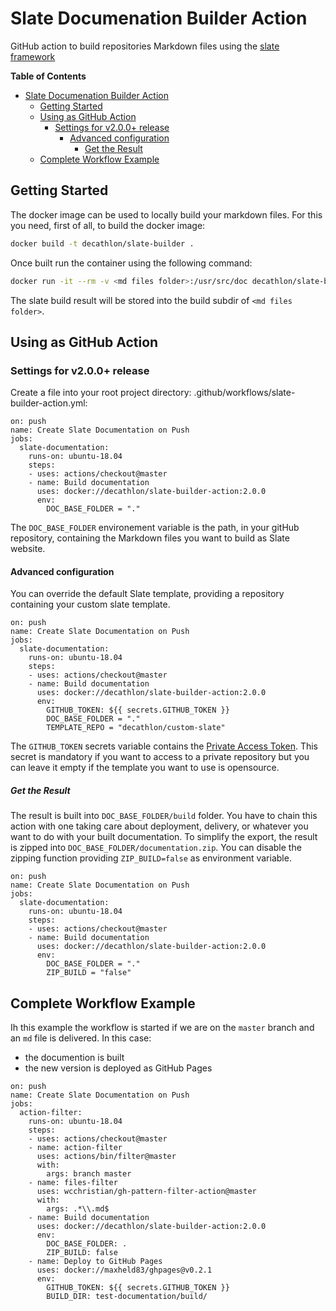 # Slate Documenation Builder Action
GitHub action to build repositories Markdown files using the [slate framework](https://github.com/lord/slate)

**Table of Contents**

- [Slate Documenation Builder Action](#slate-documenation-builder-action)
  - [Getting Started](#getting-started)
  - [Using as GitHub Action](#using-as-github-action)
    - [Settings for v2.0.0+ release](#settings-for-v200-release)
      - [Advanced configuration](#advanced-configuration)
        - [Get the Result](#get-the-result)
  - [Complete Workflow Example](#complete-workflow-example)

## Getting Started
The docker image can be used to locally build your markdown files. For this you need, first of all, to build the docker image:

```bash
docker build -t decathlon/slate-builder .
```

Once built run the container using the following command:

```bash
docker run -it --rm -v <md files folder>:/usr/src/doc decathlon/slate-builder
```

The slate build result will be stored into the build subdir of `<md files folder>`.

## Using as GitHub Action

### Settings for v2.0.0+ release

Create a file into your root project directory: .github/workflows/slate-builder-action.yml:

```
on: push
name: Create Slate Documentation on Push
jobs:
  slate-documentation:
    runs-on: ubuntu-18.04
    steps:
    - uses: actions/checkout@master
    - name: Build documentation
      uses: docker://decathlon/slate-builder-action:2.0.0
      env:
        DOC_BASE_FOLDER = "."
```

The `DOC_BASE_FOLDER` environement variable is the path, in your gitHub repository, containing the Markdown files you want to build as Slate website.

#### Advanced configuration
You can override the default Slate template, providing a repository containing your custom slate template.

```
on: push
name: Create Slate Documentation on Push
jobs:
  slate-documentation:
    runs-on: ubuntu-18.04
    steps:
    - uses: actions/checkout@master
    - name: Build documentation
      uses: docker://decathlon/slate-builder-action:2.0.0
      env:
        GITHUB_TOKEN: ${{ secrets.GITHUB_TOKEN }}
        DOC_BASE_FOLDER = "."
        TEMPLATE_REPO = "decathlon/custom-slate"
```

The `GITHUB_TOKEN` secrets variable contains the [Private Access Token](https://help.github.com/en/articles/creating-a-personal-access-token-for-the-command-line). This secret is mandatory if you want to access to a private repository but you can leave it empty if the template you want to use is opensource.

##### Get the Result
The result is built into `DOC_BASE_FOLDER/build` folder. You have to chain this action with one taking care about deployment, delivery, or whatever you want to do with your built documentation.
To simplify the export, the result is zipped into `DOC_BASE_FOLDER/documentation.zip`. You can disable the zipping function providing `ZIP_BUILD=false` as environment variable.

```
on: push
name: Create Slate Documentation on Push
jobs:
  slate-documentation:
    runs-on: ubuntu-18.04
    steps:
    - uses: actions/checkout@master
    - name: Build documentation
      uses: docker://decathlon/slate-builder-action:2.0.0
      env:
        DOC_BASE_FOLDER = "."
        ZIP_BUILD = "false"
```

## Complete Workflow Example

Ih this example the workflow is started if we are on the `master` branch and an `md` file is delivered. In this case:
* the documention is built
* the new version is deployed as GitHub Pages

```
on: push
name: Create Slate Documentation on Push
jobs:
  action-filter:
    runs-on: ubuntu-18.04
    steps:
    - uses: actions/checkout@master
    - name: action-filter
      uses: actions/bin/filter@master
      with:
        args: branch master
    - name: files-filter
      uses: wcchristian/gh-pattern-filter-action@master
      with:
        args: .*\\.md$
    - name: Build documentation
      uses: docker://decathlon/slate-builder-action:2.0.0
      env:
        DOC_BASE_FOLDER: .
        ZIP_BUILD: false
    - name: Deploy to GitHub Pages
      uses: docker://maxheld83/ghpages@v0.2.1
      env:
        GITHUB_TOKEN: ${{ secrets.GITHUB_TOKEN }}
        BUILD_DIR: test-documentation/build/
```
